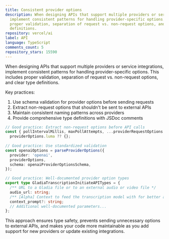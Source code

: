 ```yaml
---
title: Consistent provider options
description: When designing APIs that support multiple providers or service integrations,
  implement consistent patterns for handling provider-specific options. This includes
  proper validation, separation of request vs. non-request options, and clear type
  definitions.
repository: vercel/ai
label: API
language: TypeScript
comments_count: 5
repository_stars: 15590
---
```


When designing APIs that support multiple providers or service integrations, implement consistent patterns for handling provider-specific options. This includes proper validation, separation of request vs. non-request options, and clear type definitions.

Key practices:
1. Use schema validation for provider options before sending requests
2. Extract non-request options that shouldn't be sent to external APIs
3. Maintain consistent naming patterns across providers
4. Provide comprehensive type definitions with JSDoc comments

```typescript
// Good practice: Extract non-request options before API calls
const { pollIntervalMillis, maxPollAttempts, ...providerRequestOptions } = 
  providerOptions.luma ?? {};
  
// Good practice: Use standardized validation
const openaiOptions = parseProviderOptions({
  provider: 'openai',
  providerOptions,
  schema: openaiProviderOptionsSchema,
});

// Good practice: Well-documented provider option types
export type GladiaTranscriptionInitiateAPITypes = {
  /** URL to a Gladia file or to an external audio or video file */
  audio_url: string;
  /** [Alpha] Context to feed the transcription model with for better accuracy */
  context_prompt?: string;
  // Additional well-documented parameters...
};
```

This approach ensures type safety, prevents sending unnecessary options to external APIs, and makes your code more maintainable as you add support for new providers or update existing integrations.